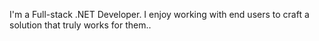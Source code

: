 I'm a Full-stack .NET Developer. I enjoy working with end users to craft a solution that truly works for them..
